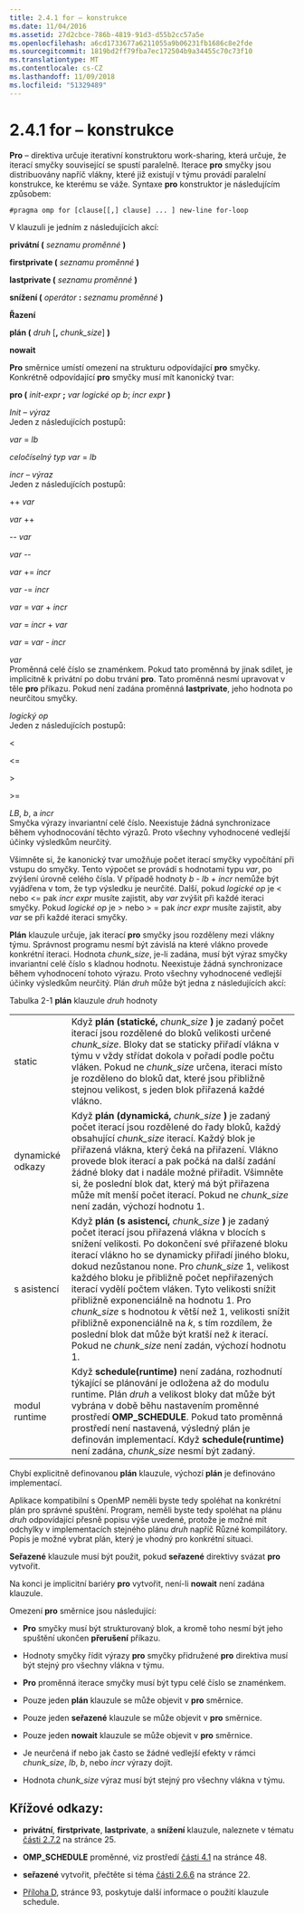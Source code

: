 ```yaml
---
title: 2.4.1 for – konstrukce
ms.date: 11/04/2016
ms.assetid: 27d2cbce-786b-4819-91d3-d55b2cc57a5e
ms.openlocfilehash: a6cd1733677a6211055a9b06231fb1686c8e2fde
ms.sourcegitcommit: 1819bd2ff79fba7ec172504b9a34455c70c73f10
ms.translationtype: MT
ms.contentlocale: cs-CZ
ms.lasthandoff: 11/09/2018
ms.locfileid: "51329489"
---
```

# <a name="241-for-construct"></a>2.4.1 for – konstrukce

**Pro** – direktiva určuje iterativní konstruktoru work-sharing, která určuje, že iterací smyčky související se spustí paralelně. Iterace **pro** smyčky jsou distribuovány napříč vlákny, které již existují v týmu provádí paralelní konstrukce, ke kterému se váže. Syntaxe **pro** konstruktor je následujícím způsobem:

```
#pragma omp for [clause[[,] clause] ... ] new-line for-loop
```

V klauzuli je jedním z následujících akcí:

**privátní (** *seznamu proměnné* **)**

**firstprivate (** *seznamu proměnné* **)**

**lastprivate (** *seznamu proměnné* **)**

**snížení (** *operátor* **:** *seznamu proměnné* **)**

**Řazení**

**plán (** *druh* [**,** *chunk_size*] **)**

**nowait**

**Pro** směrnice umístí omezení na strukturu odpovídající **pro** smyčky. Konkrétně odpovídající **pro** smyčky musí mít kanonický tvar:

**pro (** *init-expr* **;** *var logické op b*; *incr expr* **)**

*Init – výraz*<br/>
Jeden z následujících postupů:

*var* = *lb*

*celočíselný typ var* = *lb*

*incr – výraz*<br/>
Jeden z následujících postupů:

++ *var*

*var* ++

-- *var*

*var* --

*var* += *incr*

*var* -= *incr*

*var* = *var* + *incr*

*var* = *incr* + *var*

*var* = *var* - *incr*

*var*<br/>
Proměnná celé číslo se znaménkem. Pokud tato proměnná by jinak sdílet, je implicitně k privátní po dobu trvání **pro**.   Tato proměnná nesmí upravovat v těle **pro** příkazu. Pokud není zadána proměnná **lastprivate**, jeho hodnota po neurčitou smyčky.

*logický op*<br/>
Jeden z následujících postupů:

\<

\<=

\>

\>=

*LB*, *b*, a *incr*<br>
Smyčka výrazy invariantní celé číslo. Neexistuje žádná synchronizace během vyhodnocování těchto výrazů. Proto všechny vyhodnocené vedlejší účinky výsledkům neurčitý.

Všimněte si, že kanonický tvar umožňuje počet iterací smyčky vypočítání při vstupu do smyčky. Tento výpočet se provádí s hodnotami typu *var*, po zvýšení úrovně celého čísla. V případě hodnoty *b* - *lb* + *incr* nemůže být vyjádřena v tom, že typ výsledku je neurčité. Další, pokud *logické op* je < nebo \<= pak *incr expr* musíte zajistit, aby *var* zvýšit při každé iteraci smyčky.   Pokud *logické op* je > nebo > = pak *incr expr* musíte zajistit, aby *var* se při každé iteraci smyčky.

**Plán** klauzule určuje, jak iterací **pro** smyčky jsou rozděleny mezi vlákny týmu. Správnost programu nesmí být závislá na které vlákno provede konkrétní iteraci. Hodnota *chunk_size*, je-li zadána, musí být výraz smyčky invariantní celé číslo s kladnou hodnotu. Neexistuje žádná synchronizace během vyhodnocení tohoto výrazu. Proto všechny vyhodnocené vedlejší účinky výsledkům neurčitý. Plán *druh* může být jedna z následujících akcí:

Tabulka 2-1 **plán** klauzule *druh* hodnoty

|||
|-|-|
|static|Když **plán (statické,** *chunk_size* **)** je zadaný počet iterací jsou rozdělené do bloků velikosti určené *chunk_size*. Bloky dat se staticky přiřadí vlákna v týmu v vždy střídat dokola v pořadí podle počtu vláken. Pokud ne *chunk_size* určena, iteraci místo je rozděleno do bloků dat, které jsou přibližně stejnou velikost, s jeden blok přiřazená každé vlákno.|
|dynamické odkazy|Když **plán (dynamická,** *chunk_size* **)** je zadaný počet iterací jsou rozdělené do řady bloků, každý obsahující *chunk_size* iterací. Každý blok je přiřazená vlákna, který čeká na přiřazení. Vlákno provede blok iterací a pak počká na další zadání žádné bloky dat i nadále možné přiřadit. Všimněte si, že poslední blok dat, který má být přiřazena může mít menší počet iterací. Pokud ne *chunk_size* není zadán, výchozí hodnotu 1.|
|s asistencí|Když **plán (s asistencí,** *chunk_size* **)** je zadaný počet iterací jsou přiřazená vlákna v blocích s snížení velikosti. Po dokončení své přiřazené bloku iterací vlákno ho se dynamicky přiřadí jiného bloku, dokud nezůstanou none. Pro *chunk_size* 1, velikost každého bloku je přibližně počet nepřiřazených iterací vydělí počtem vláken. Tyto velikosti snížit přibližně exponenciálně na hodnotu 1. Pro *chunk_size* s hodnotou *k* větší než 1, velikosti snížit přibližně exponenciálně na *k*, s tím rozdílem, že poslední blok dat může být kratší než  *k* iterací. Pokud ne *chunk_size* není zadán, výchozí hodnotu 1.|
|modul runtime|Když **schedule(runtime)** není zadána, rozhodnutí týkající se plánování je odložena až do modulu runtime. Plán *druh* a velikost bloky dat může být vybrána v době běhu nastavením proměnné prostředí **OMP_SCHEDULE**. Pokud tato proměnná prostředí není nastavená, výsledný plán je definován implementací. Když **schedule(runtime)** není zadána, *chunk_size* nesmí být zadaný.|

Chybí explicitně definovanou **plán** klauzule, výchozí **plán** je definováno implementací.

Aplikace kompatibilní s OpenMP neměli byste tedy spoléhat na konkrétní plán pro správné spuštění. Program, neměli byste tedy spoléhat na plánu *druh* odpovídající přesně popisu výše uvedené, protože je možné mít odchylky v implementacích stejného plánu *druh* napříč Různé kompilátory. Popis je možné vybrat plán, který je vhodný pro konkrétní situaci.

**Seřazené** klauzule musí být použit, pokud **seřazené** direktivy svázat **pro** vytvořit.

Na konci je implicitní bariéry **pro** vytvořit, není-li **nowait** není zadána klauzule.

Omezení **pro** směrnice jsou následující:

- **Pro** smyčky musí být strukturovaný blok, a kromě toho nesmí být jeho spuštění ukončen **přerušení** příkazu.

- Hodnoty smyčky řídit výrazy **pro** smyčky přidružené **pro** direktiva musí být stejný pro všechny vlákna v týmu.

- **Pro** proměnná iterace smyčky musí být typu celé číslo se znaménkem.

- Pouze jeden **plán** klauzule se může objevit v **pro** směrnice.

- Pouze jeden **seřazené** klauzule se může objevit v **pro** směrnice.

- Pouze jeden **nowait** klauzule se může objevit v **pro** směrnice.

- Je neurčená if nebo jak často se žádné vedlejší efekty v rámci *chunk_size*, *lb*, *b*, nebo *incr* výrazy dojít.

- Hodnota *chunk_size* výraz musí být stejný pro všechny vlákna v týmu.

## <a name="cross-references"></a>Křížové odkazy:

- **privátní**, **firstprivate**, **lastprivate**, a **snížení** klauzule, naleznete v tématu [části 2.7.2](../../parallel/openmp/2-7-2-data-sharing-attribute-clauses.md) na stránce 25.

- **OMP_SCHEDULE** proměnné, viz prostředí [části 4.1](../../parallel/openmp/4-1-omp-schedule.md) na stránce 48.

- **seřazené** vytvořit, přečtěte si téma [části 2.6.6](../../parallel/openmp/2-6-6-ordered-construct.md) na stránce 22.

- [Příloha D](../../parallel/openmp/d-using-the-schedule-clause.md), stránce 93, poskytuje další informace o použití klauzule schedule.